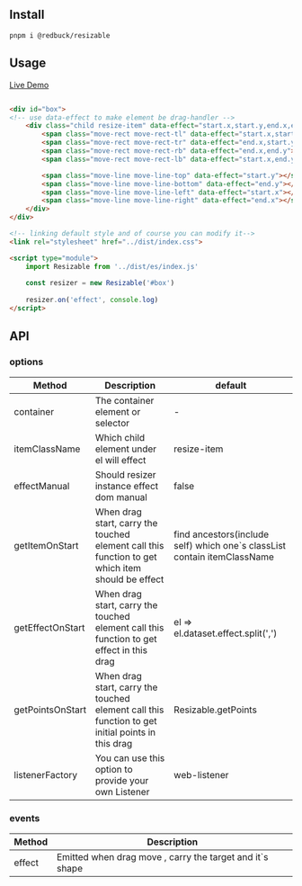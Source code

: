 ## Install
`pnpm i @redbuck/resizable`

## Usage

[Live Demo](https://codepen.io/xty1992a/pen/KKjxKwq)


```html

<div id="box">
<!-- use data-effect to make element be drag-handler -->
    <div class="child resize-item" data-effect="start.x,start.y,end.x,end.y">
        <span class="move-rect move-rect-tl" data-effect="start.x,start.y"></span>
        <span class="move-rect move-rect-tr" data-effect="end.x,start.y"></span>
        <span class="move-rect move-rect-rb" data-effect="end.x,end.y"></span>
        <span class="move-rect move-rect-lb" data-effect="start.x,end.y"></span>

        <span class="move-line move-line-top" data-effect="start.y"></span>
        <span class="move-line move-line-bottom" data-effect="end.y"></span>
        <span class="move-line move-line-left" data-effect="start.x"></span>
        <span class="move-line move-line-right" data-effect="end.x"></span>
    </div>
</div>

<!-- linking default style and of course you can modify it-->
<link rel="stylesheet" href="../dist/index.css">

<script type="module">
    import Resizable from '../dist/es/index.js'
    
    const resizer = new Resizable('#box')
    
    resizer.on('effect', console.log)
</script>

```


## API

### options
| Method  | Description                                                                                      | default                                                                  |
| ----- |--------------------------------------------------------------------------------------------------|--------------------------------------------------------------------------|
| container | The container element or selector                                                                | -                                                                        |
| itemClassName | Which child element under el will effect                                                         | resize-item                                                              |
| effectManual | Should resizer instance effect dom manual                                                        | false                                                                    |
| getItemOnStart | When drag start, carry the touched element call this function to get which item should be effect | find ancestors(include self) which one`s classList contain itemClassName |
| getEffectOnStart | When drag start, carry the touched element call this function to get effect in this drag         | el => el.dataset.effect.split(',')                                       |
| getPointsOnStart | When drag start, carry the touched element call this function to get initial points in this drag | Resizable.getPoints                                       |
| listenerFactory | You can use this option to provide your own Listener                                             | web-listener                                                |

### events
| Method  | Description                                              |
| ----- |----------------------------------------------------------|
| effect | Emitted when drag move , carry the target and it`s shape |
